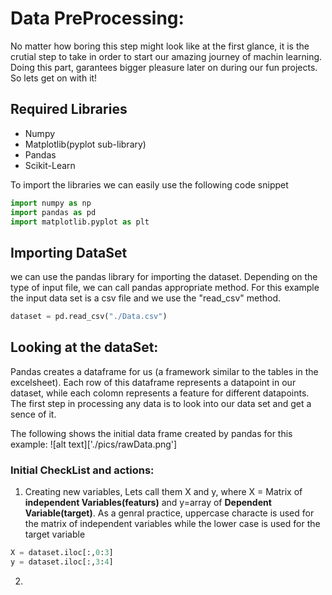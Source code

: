 # Data PreProcessing:
No matter how boring this step might look like at the first glance, it is the crutial step to take in order to start our amazing journey of machin learning. Doing this part, garantees bigger pleasure later on during our fun projects.
So lets get on with it!

## Required Libraries
- Numpy 
- Matplotlib(pyplot sub-library)
- Pandas
- Scikit-Learn

To import the libraries we can easily use the following code snippet

```python
import numpy as np
import pandas as pd
import matplotlib.pyplot as plt
```

## Importing DataSet
we can use the pandas library for importing the dataset. Depending on the type of input file, we can call pandas appropriate method.
For this example the input data set is a csv file and we use the "read_csv" method.
```python
dataset = pd.read_csv("./Data.csv")
```

## Looking at the dataSet:
Pandas creates a dataframe for us (a framework similar to the tables in the excelsheet). Each row of this dataframe represents a datapoint in our dataset, while each colomn represents a feature for different datapoints.
The first step in processing any data is to look into our data set and get a sence of it. 

The following shows the initial data frame created by pandas for this example:
![alt text]['./pics/rawData.png']

### Initial CheckList and actions:
1. Creating new variables, Lets call them X and y, where X = Matrix of **independent Variables(featurs)** and y=array of **Dependent Variable(target)**. As a genral practice, uppercase characte is used for the matrix of independent variables while the lower case is used for the target variable

```python
X = dataset.iloc[:,0:3]
y = dataset.iloc[:,3:4]
```
2. 
